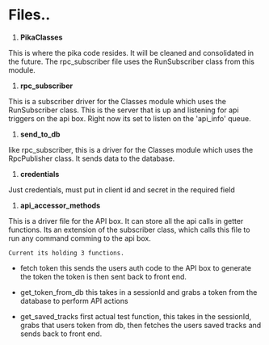 # Files..

1. **PikaClasses**

This is where the pika code resides. It will be cleaned and consolidated in the future. 
The rpc_subscriber file uses the RunSubscriber class from this module. 

1. **rpc_subscriber**

This is a subscriber driver for the Classes module which uses the RunSubscriber class. This is the server that is up and listening for api triggers on the api box. Right now its set to listen on the 'api_info' queue.

1. **send_to_db**

like rpc_subscriber, this is a driver for the Classes module which uses the RpcPublisher class. It sends data to the database. 

1. **credentials**

Just credentials, must put in client id and secret in the required field

1. **api_accessor_methods**

This is a driver file for the API box. It can store all the api calls in getter functions. Its an extension of the subscriber class, which calls this file to run any command comming to the api box. 

    Current its holding 3 functions. 
- fetch token
    this sends the users auth code to the API box to generate the token
    the token is then sent back to front end.

- get_token_from_db
    this takes in a sessionId and grabs a token from the database to perform API actions

- get_saved_tracks
    first actual test function, this takes in the sessionId, grabs that users token from db, then fetches the users saved tracks and sends back to front end.